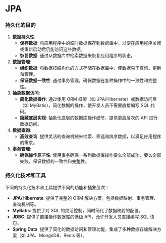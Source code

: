 # JPA

### 持久化的目的

1. **数据持久性**:
    - **保存数据**: 将应用程序中的临时数据保存到数据库中，以便在应用程序关闭或重新启动后仍能访问这些数据。
    - **恢复数据**: 通过从数据库中检索数据来恢复应用程序的状态。
2. **数据管理**:
    - **组织数据**: 将数据按结构化的方式存储在数据库中，使数据易于查询、更新和管理。
    - **保证数据一致性**: 通过事务管理，确保数据在各种操作中的一致性和完整性。
3. **抽象数据访问**:
    - **简化数据操作**: 通过使用 ORM 框架（如 JPA/Hibernate）或数据访问层（如 MyBatis），简化数据的操作，使开发人员不需要直接编写 SQL 代码。
    - **隐藏底层实现**: 抽象化底层的数据库操作细节，提供更高层次的 API 进行数据访问。
4. **数据查询**:
    - **高效查询**: 提供灵活的查询机制来检索、筛选和排序数据，以满足应用程序的需求。
5. **事务管理**:
    - **确保操作原子性**: 使用事务确保一系列数据库操作要么全部成功，要么全部失败，保证数据的一致性和完整性。

### 持久化技术和工具

不同的持久化技术和工具提供不同的功能和抽象层次：

- **JPA/Hibernate**: 提供了完整的 ORM 解决方案，包括数据映射、事务管理、查询机制等。
- **MyBatis**: 提供了对 SQL 的灵活控制，同时简化了数据映射的配置。
- **JDBC**: 提供了直接操作数据库的低级 API，允许开发人员直接编写 SQL 语句。
- **Spring Data**: 提供了简化的数据访问和管理功能，集成了多种数据存储解决方案（如 JPA、MongoDB、Redis 等）。